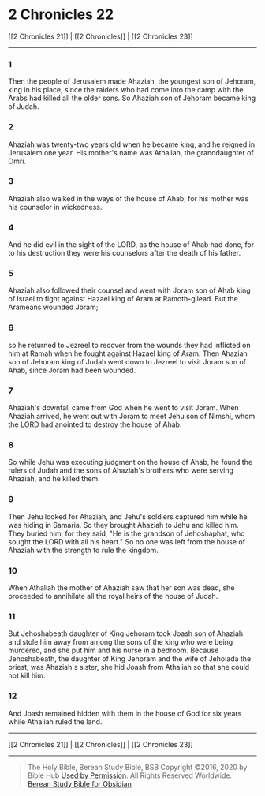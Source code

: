 # 2 Chronicles 22

[[2 Chronicles 21]] | [[2 Chronicles]] | [[2 Chronicles 23]]

---

### 1
Then the people of Jerusalem made Ahaziah, the youngest son of Jehoram, king in his place, since the raiders who had come into the camp with the Arabs had killed all the older sons. So Ahaziah son of Jehoram became king of Judah.

### 2
Ahaziah was twenty-two years old when he became king, and he reigned in Jerusalem one year. His mother's name was Athaliah, the granddaughter of Omri.

### 3
Ahaziah also walked in the ways of the house of Ahab, for his mother was his counselor in wickedness.

### 4
And he did evil in the sight of the LORD, as the house of Ahab had done, for to his destruction they were his counselors after the death of his father.

### 5
Ahaziah also followed their counsel and went with Joram son of Ahab king of Israel to fight against Hazael king of Aram at Ramoth-gilead. But the Arameans wounded Joram;

### 6
so he returned to Jezreel to recover from the wounds they had inflicted on him at Ramah when he fought against Hazael king of Aram. Then Ahaziah son of Jehoram king of Judah went down to Jezreel to visit Joram son of Ahab, since Joram had been wounded.

### 7
Ahaziah's downfall came from God when he went to visit Joram. When Ahaziah arrived, he went out with Joram to meet Jehu son of Nimshi, whom the LORD had anointed to destroy the house of Ahab.

### 8
So while Jehu was executing judgment on the house of Ahab, he found the rulers of Judah and the sons of Ahaziah's brothers who were serving Ahaziah, and he killed them.

### 9
Then Jehu looked for Ahaziah, and Jehu's soldiers captured him while he was hiding in Samaria. So they brought Ahaziah to Jehu and killed him. They buried him, for they said, "He is the grandson of Jehoshaphat, who sought the LORD with all his heart." So no one was left from the house of Ahaziah with the strength to rule the kingdom.

### 10
When Athaliah the mother of Ahaziah saw that her son was dead, she proceeded to annihilate all the royal heirs of the house of Judah.

### 11
But Jehoshabeath daughter of King Jehoram took Joash son of Ahaziah and stole him away from among the sons of the king who were being murdered, and she put him and his nurse in a bedroom. Because Jehoshabeath, the daughter of King Jehoram and the wife of Jehoiada the priest, was Ahaziah's sister, she hid Joash from Athaliah so that she could not kill him.

### 12
And Joash remained hidden with them in the house of God for six years while Athaliah ruled the land.

---

[[2 Chronicles 21]] | [[2 Chronicles]] | [[2 Chronicles 23]]

---

> The Holy Bible, Berean Study Bible, BSB
> Copyright &copy;2016, 2020 by Bible Hub
> [Used by Permission](https://berean.bible/terms.htm). All Rights Reserved Worldwide.
> [Berean Study Bible for Obsidian](https://github.com/gapmiss/berean-study-bible-for-obsidian)</small>

